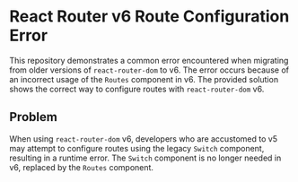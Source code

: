 # React Router v6 Route Configuration Error

This repository demonstrates a common error encountered when migrating from older versions of `react-router-dom` to v6. The error occurs because of an incorrect usage of the `Routes` component in v6.  The provided solution shows the correct way to configure routes with `react-router-dom` v6.

## Problem

When using `react-router-dom` v6, developers who are accustomed to v5 may attempt to configure routes using the legacy `Switch` component, resulting in a runtime error. The `Switch` component is no longer needed in v6, replaced by the `Routes` component.